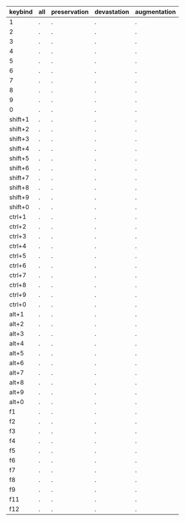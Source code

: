 | keybind    | all | preservation | devastation | augmentation |
|------------|-----|--------------|-------------|--------------|
| 1          |  .  | .            | .           | .            |
| 2          |  .  | .            | .           | .            |
| 3          |  .  | .            | .           | .            |
| 4          |  .  | .            | .           | .            |
| 5          |  .  | .            | .           | .            |
| 6          |  .  | .            | .           | .            |
| 7          |  .  | .            | .           | .            |
| 8          |  .  | .            | .           | .            |
| 9          |  .  | .            | .           | .            |
| 0          |  .  | .            | .           | .            |
| shift+1    |  .  | .            | .           | .            |
| shift+2    |  .  | .            | .           | .            |
| shift+3    |  .  | .            | .           | .            |
| shift+4    |  .  | .            | .           | .            |
| shift+5    |  .  | .            | .           | .            |
| shift+6    |  .  | .            | .           | .            |
| shift+7    |  .  | .            | .           | .            |
| shift+8    |  .  | .            | .           | .            |
| shift+9    |  .  | .            | .           | .            |
| shift+0    |  .  | .            | .           | .            |
| ctrl+1     |  .  | .            | .           | .            |
| ctrl+2     |  .  | .            | .           | .            |
| ctrl+3     |  .  | .            | .           | .            |
| ctrl+4     |  .  | .            | .           | .            |
| ctrl+5     |  .  | .            | .           | .            |
| ctrl+6     |  .  | .            | .           | .            |
| ctrl+7     |  .  | .            | .           | .            |
| ctrl+8     |  .  | .            | .           | .            |
| ctrl+9     |  .  | .            | .           | .            |
| ctrl+0     |  .  | .            | .           | .            |
| alt+1      |  .  | .            | .           | .            |
| alt+2      |  .  | .            | .           | .            |
| alt+3      |  .  | .            | .           | .            |
| alt+4      |  .  | .            | .           | .            |
| alt+5      |  .  | .            | .           | .            |
| alt+6      |  .  | .            | .           | .            |
| alt+7      |  .  | .            | .           | .            |
| alt+8      |  .  | .            | .           | .            |
| alt+9      |  .  | .            | .           | .            |
| alt+0      |  .  | .            | .           | .            |
| f1         |  .  | .            | .           | .            |
| f2         |  .  | .            | .           | .            |
| f3         |  .  | .            | .           | .            |
| f4         |  .  | .            | .           | .            |
| f5         |  .  | .            | .           | .            |
| f6         |  .  | .            | .           | .            |
| f7         |  .  | .            | .           | .            |
| f8         |  .  | .            | .           | .            |
| f9         |  .  | .            | .           | .            |
| f11        |  .  | .            | .           | .            |
| f12        |  .  | .            | .           | .            |
